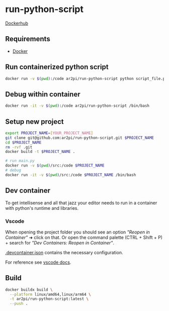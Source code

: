 # run-python-script

[Dockerhub](https://hub.docker.com/repository/docker/ar2pi/run-python-script)

## Requirements

- [Docker](https://www.docker.com/)

## Run containerized python script

```sh
docker run -v $(pwd):/code ar2pi/run-python-script python script_file.py
```

## Debug within container

```sh
docker run -it -v $(pwd):/code ar2pi/run-python-script /bin/bash
```

## Setup new project

```sh
export PROJECT_NAME=[YOUR_PROJECT_NAME]
git clone git@github.com:ar2pi/run-python-script.git $PROJECT_NAME
cd $PROJECT_NAME
rm -rvf .git
docker build -t $PROJECT_NAME .

# run main.py
docker run -v $(pwd)/src:/code $PROJECT_NAME
# debug
docker run -it -v $(pwd)/src:/code $PROJECT_NAME /bin/bash
```

## Dev container

To get intellisense and all that jazz your editor needs to run in a container with python's runtime and libraries.

### Vscode

When opening the project folder you should see an option *"Reopen in Container"* ➜ click on that. Or open the command palette (CTRL + Shift + P) + search for *"Dev Containers: Reopen in Container"*.  

[.devcontainer.json](.devcontainer.json) contains the necessary configuration.

For reference see [vscode docs](https://code.visualstudio.com/docs/devcontainers/create-dev-container).

## Build

```sh
docker buildx build \
  --platform linux/amd64,linux/arm64 \
  -t ar2pi/run-python-script:latest \
  --push .
```
